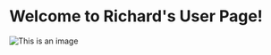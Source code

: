 # Welcome to Richard's User Page!
![This is an image](https://myoctocat.com/assets/images/base-octocat.svg)